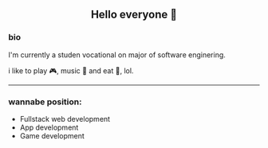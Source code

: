 ## <p align="center">Hello everyone 👋</p>

<h3> bio </h3>
<p>I'm currently a studen vocational on major of software enginering.</p>
<p>i like to play 🎮, music 🎵 and eat 🥄, lol.</p>
<hr>
<h3>wannabe position:</h3>
<ul>
  <li>Fullstack web development</li>
  <li>App development</li>
  <li>Game development</li>
</ul>
